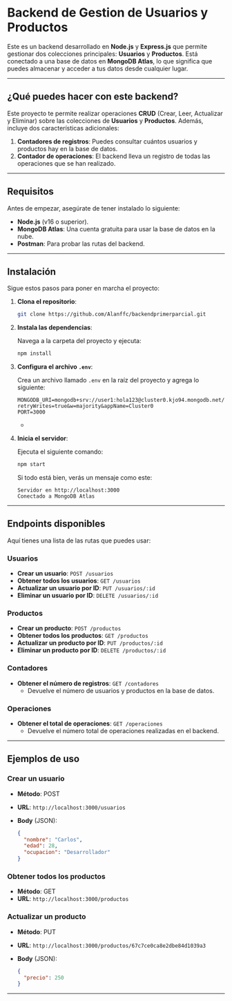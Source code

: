 # Backend de Gestion de Usuarios y Productos

Este es un backend desarrollado en **Node.js** y **Express.js** que permite gestionar dos colecciones principales: **Usuarios** y **Productos**. Está conectado a una base de datos en **MongoDB Atlas**, lo que significa que puedes almacenar y acceder a tus datos desde cualquier lugar.

---

## ¿Qué puedes hacer con este backend?

Este proyecto te permite realizar operaciones **CRUD** (Crear, Leer, Actualizar y Eliminar) sobre las colecciones de **Usuarios** y **Productos**. Además, incluye dos características adicionales:

1.  **Contadores de registros**: Puedes consultar cuántos usuarios y productos hay en la base de datos.
2.  **Contador de operaciones**: El backend lleva un registro de todas las operaciones que se han realizado.

---

## Requisitos

Antes de empezar, asegúrate de tener instalado lo siguiente:

-   **Node.js** (v16 o superior).
-   **MongoDB Atlas**: Una cuenta gratuita para usar la base de datos en la nube.
-   **Postman**: Para probar las rutas del backend.

---

## Instalación

Sigue estos pasos para poner en marcha el proyecto:

1.  **Clona el repositorio**:

    ```bash
    git clone https://github.com/Alanffc/backendprimerparcial.git
    ```

2.  **Instala las dependencias**:

    Navega a la carpeta del proyecto y ejecuta:

    ```bash
    npm install
    ```

3.  **Configura el archivo `.env`**:

    Crea un archivo llamado `.env` en la raíz del proyecto y agrega lo siguiente:

    ```
    MONGODB_URI=mongodb+srv://user1:hola123@cluster0.kjo94.mongodb.net/?retryWrites=true&w=majority&appName=Cluster0
    PORT=3000
    ```

    -   

4.  **Inicia el servidor**:

    Ejecuta el siguiente comando:

    ```bash
    npm start
    ```

    Si todo está bien, verás un mensaje como este:

    ```
    Servidor en http://localhost:3000
    Conectado a MongoDB Atlas
    ```

---

## Endpoints disponibles

Aquí tienes una lista de las rutas que puedes usar:

### Usuarios

-   **Crear un usuario**: `POST /usuarios`
-   **Obtener todos los usuarios**: `GET /usuarios`
-   **Actualizar un usuario por ID**: `PUT /usuarios/:id`
-   **Eliminar un usuario por ID**: `DELETE /usuarios/:id`

### Productos

-   **Crear un producto**: `POST /productos`
-   **Obtener todos los productos**: `GET /productos`
-   **Actualizar un producto por ID**: `PUT /productos/:id`
-   **Eliminar un producto por ID**: `DELETE /productos/:id`

### Contadores

-   **Obtener el número de registros**: `GET /contadores`
    -   Devuelve el número de usuarios y productos en la base de datos.

### Operaciones

-   **Obtener el total de operaciones**: `GET /operaciones`
    -   Devuelve el número total de operaciones realizadas en el backend.

---

## Ejemplos de uso

### Crear un usuario

-   **Método**: POST
-   **URL**: `http://localhost:3000/usuarios`
-   **Body** (JSON):

    ```json
    {
      "nombre": "Carlos",
      "edad": 28,
      "ocupacion": "Desarrollador"
    }
    ```

### Obtener todos los productos

-   **Método**: GET
-   **URL**: `http://localhost:3000/productos`

### Actualizar un producto

-   **Método**: PUT
-   **URL**: `http://localhost:3000/productos/67c7ce0ca8e2dbe84d1039a3`
-   **Body** (JSON):

    ```json
    {
      "precio": 250
    }
    ```

---